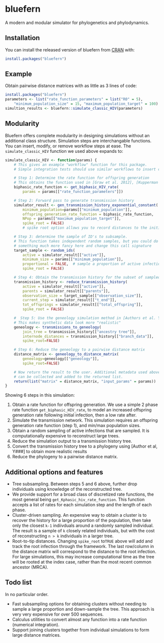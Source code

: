 
<!-- README.md is generated from README.Rmd. Please edit that file -->

# bluefern

<!-- badges: start -->
<!-- badges: end -->

A modern and modular simulator for phylogenetics and phylodynamics.

<!-- One short paragraph about simulation -->

## Installation

You can install the released version of bluefern from
[CRAN](https://CRAN.R-project.org) with:

``` r
install.packages("bluefern")
```

## Example

Obtain pairwise distance matrices with as little as 3 lines of code:

``` r
install.packages("bluefern")
parameters <- list("rate_function_parameters" = list("R0" = 5),
    "minimum_population_size" = 15, "maximum_population_target" = 100)
simultion_results <- bluefern::simulate_classic_HIV(parameters)
```

## Modularity

Bluefern offers complete modularity in designing simulations without an
additional class structure. Simulation steps are interchangable
functions. You can insert, modify, or remove workflow steps at ease. The
`simulate_classic_HIV` function we used above expands to:

``` r
simulate_classic_HIV <- function(params) {
    # This gives an example "workflow" function for this package.
    # Simple integration tests should use similar workflows to insert changes.

    # Step 1: Determine the rate function for offspring generation
    # This obtains the function used in [Graw et al. 2012], [Kupperman et al. 2022]
    biphasic_rate_function <- get_biphasic_HIV_rate(
        params = params[["rate_function_parameters"]])

    # Step 2: Forward pass to generate transmission history
    simulator_result <- gen_transmission_history_exponential_constant(
        minimum_population=params[["minimum_population"]],
        offspring_generation_rate_function = biphasic_rate_function,
        NPop = params[["maximum_population_target"]],
        spike_root = FALSE)
        # spike root option allows you to record distances to the initial infection

    # Step 3: determine the sample of ID's to subsample.
    # This function takes independent random samples, but you could do
    # something much more fancy here and change this call signature
    target_sample <- random_ids(
        active = simulator_result[["active"]],
        minimum_size = params[["minimum_population"]],
        proportional = FALSE,  # sample a proportion of active infections
        spike_root = FALSE)

    # Step 4: Obtain the transmission history for the subset of sampled individuals
    transmission_history <- reduce_transmission_history(
        active = simulator_result[["active"]],
        parents = simulator_result[["parents"]],
        observation_size = target_sample[["observation_size"]],
        current_step = simulator_result[["t_end"]],
        tot_offsprings = simulator_result[["total_offspring"]],
        spike_root = FALSE)

    #  Step 5: Use the geneology simulation method in [Authors et al. Y###]
    # This makes synthetic data look more "realistic"
    geneology <- transmissions_to_geneology(
        join_tree = transmission_history[["ancestry tree"]],
        internode_distances = transmission_history[["branch_data"]],
        spike_root=FALSE)

    # Step 6: Reduce the geneology to a pairwise distance matrix
    distance_matrix <- geneology_to_distance_matrix(
        geneology=geneology[["geneology"]],
        spike_root=FALSE)

    # Now return the result to the user. Additional metadata used above
    # can be collected and added to the returned list.
    return(list("matrix" = distance_matrix, "input_params" = params))
}
```

Showing 6 steps in this simulation:

1.  Obtain a rate function for offspring generation. We use a simple 2
    phase rate function `get_biphasic_HIV_rate`, to model an increased
    offspring generation rate following initial infection, then a low
    rate after.
2.  Simulate the transmission network. This simulation requires an
    offspring generation rate function (step 1), and min/max population
    sizes.
3.  Obtain a random sampling of active infections that are sampled. It
    is computationally expensive to reconstruct large trees.
4.  Reduce the simulation output to a transmission history tree.
5.  Convert the transmission history tree to a phylogeny using \[Author
    et al, Y###\] to obtain more realistic results
6.  Reduce the phylogeny to a pairwise distance matrix.

## Additional options and features

-   Tree subsampling. Between steps 5 and 6 above, further drop
    individuals using knowledge of the reconstructed tree.
-   We provide support for a broad class of discretized rate functions,
    the most general being `get_Kphasic_hiv_rate_function`. This
    function accepts a list of rates for each simulation step and the
    length of each phase. <!-- This needs an example -->
-   Cluster-driven sampling. An expensive way to obtain a cluster is to
    recover the history for a large proportion of the population, then
    take only the closest `k-1` indiivduals around a randomly sampled
    individual. The result is a sample of `k` closely related
    individuals, but with the cost of reconstructing `n > k` individuals
    in a larger tree.
-   Root-to-tip distances. Changing `spike_root` to`TRUE` above will add
    and track the root infection through the framework. The last
    row/column in the distance matrix will correspond to the distance to
    the root infection. For large simulations, this may increase
    computational time as the tree will be rooted at the index case,
    rather than the most recent common ancestor (MRCA).

## Todo list

In no particular order.

-   Fast subsampling options for obtaining clusters without needing to
    sample a large proportion and down-sample the tree. This approach is
    very very expensive for over 500 sequences.
-   Calculus utilities to convert almost any function into a rate
    function (numerical integration).
-   Support joining clusters together from individual simulations to
    form large distance matrices.
